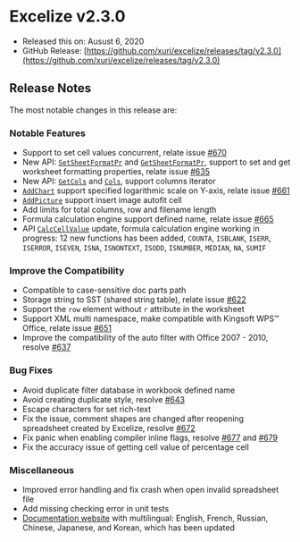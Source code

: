 # Excelize v2.3.0

* Released this on: Ausust 6, 2020
* GitHub Release: [https://github.com/xuri/excelize/releases/tag/v2.3.0](https://github.com/xuri/excelize/releases/tag/v2.3.0)

## Release Notes

The most notable changes in this release are:

### Notable Features

* Support to set cell values concurrent, relate issue [#670](https://github.com/xuri/excelize/issues/670)
* New API: [`SetSheetFormatPr`](https://pkg.go.dev/github.com/360EntSecGroup-Skylar/excelize/v2@v2.3.0#File.SetSheetFormatPr) and [`GetSheetFormatPr`](https://pkg.go.dev/github.com/360EntSecGroup-Skylar/excelize/v2@v2.3.0#File.GetSheetFormatPr), support to set and get worksheet formatting properties, relate issue [#635](https://github.com/xuri/excelize/issues/635)
* New API: [`GetCols`](https://pkg.go.dev/github.com/360EntSecGroup-Skylar/excelize/v2@v2.3.0#File.GetCols) and [`Cols`](https://pkg.go.dev/github.com/360EntSecGroup-Skylar/excelize/v2@v2.3.0#Cols), support columns iterator
* [`AddChart`](https://pkg.go.dev/github.com/360EntSecGroup-Skylar/excelize/v2@v2.3.0#File.AddChart) support specified logarithmic scale on Y-axis, relate issue [#661](https://github.com/xuri/excelize/issues/661)
* [`AddPicture`](https://pkg.go.dev/github.com/360EntSecGroup-Skylar/excelize/v2@v2.3.0#File.AddPicture) support insert image autofit cell
* Add limits for total columns, row and filename length
* Formula calculation engine support defined name, relate issue [#665](https://github.com/xuri/excelize/issues/665)
* API [`CalcCellValue`](https://pkg.go.dev/github.com/360EntSecGroup-Skylar/excelize/v2@v2.3.0#File.CalcCellValue) update, formula calculation engine working in progress: 12 new functions has been added, `COUNTA`, `ISBLANK`, `ISERR`, `ISERROR`, `ISEVEN`, `ISNA`, `ISNONTEXT`, `ISODD`, `ISNUMBER`, `MEDIAN`, `NA`, `SUMIF`

### Improve the Compatibility

* Compatible to case-sensitive doc parts path
* Storage string to SST (shared string table), relate issue [#622](https://github.com/xuri/excelize/issues/622)
* Support the `row` element without `r` attribute in the worksheet
* Support XML multi namespace, make compatible with Kingsoft WPS&trade; Office, relate issue [#651](https://github.com/xuri/excelize/issues/651)
* Improve the compatibility of the auto filter with Office 2007 - 2010, resolve [#637](https://github.com/xuri/excelize/issues/637)

### Bug Fixes

* Avoid duplicate filter database in workbook defined name
* Avoid creating duplicate style, resolve [#643](https://github.com/xuri/excelize/issues/643)
* Escape characters for set rich-text
* Fix the issue, comment shapes are changed after reopening spreadsheet created by Excelize, resolve [#672](https://github.com/xuri/excelize/issues/672)
* Fix panic when enabling compiler inline flags, resolve [#677](https://github.com/xuri/excelize/issues/677) and [#679](https://github.com/xuri/excelize/issues/679)
* Fix the accuracy issue of getting cell value of percentage cell

### Miscellaneous

* Improved error handling and fix crash when open invalid spreadsheet file
* Add missing checking error in unit tests
* [Documentation website](https://xuri.me/excelize) with multilingual: English, French, Russian, Chinese, Japanese, and Korean, which has been updated
